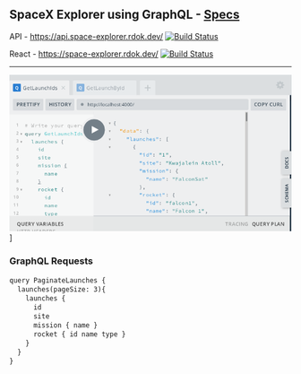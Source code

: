 ## SpaceX Explorer using GraphQL - [Specs](https://www.apollographql.com/docs/tutorial/introduction/)

API - https://api.space-explorer.rdok.dev/ [![Build Status](https://jenkins.rdok.dev/buildStatus/icon?job=space-explorer%2FAPI)](https://jenkins.rdok.dev/view/Training/job/space-explorer/job/API/) 

React - https://space-explorer.rdok.dev/ [![Build Status](https://jenkins.rdok.dev/buildStatus/icon?job=space-explorer%2Freact)](https://jenkins.rdok.dev/job/space-explorer/job/react/)

***

[![graphql-playground](https://raw.githubusercontent.com/rdok/space-explorer/master/graphql-playground.png)](https://api.space-explorer.rdok.dev/)]


### GraphQL Requests

```
query PaginateLaunches {
  launches(pageSize: 3){
    launches {
      id
      site
      mission { name } 
      rocket { id name type }
    }
  }
}
```
